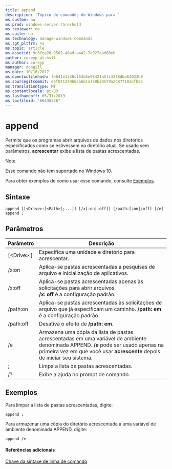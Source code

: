```yaml
---
title: append
description: 'Tópico de comandos do Windows para '
ms.custom: na
ms.prod: windows-server-threshold
ms.reviewer: na
ms.suite: na
ms.technology: manage-windows-commands
ms.tgt_pltfrm: na
ms.topic: article
ms.assetid: 9c3fea20-9502-40ad-a442-7a927aad88eb
author: coreyp-at-msft
ms.author: coreyp
manager: dongill
ms.date: 10/16/2017
ms.openlocfilehash: fe641e1336c163b5e98421a5fc32f8dbe64023b0
ms.sourcegitcommit: eaf071249b6eb6b1a758b38579a2d87710abfb54
ms.translationtype: MT
ms.contentlocale: pt-BR
ms.lasthandoff: 05/31/2019
ms.locfileid: "66435326"
---
```

# <a name="append"></a>append



Permite que os programas abrir arquivos de dados nos diretórios especificados como se estivessem no diretório atual. Se usado sem parâmetros, **acrescentar** exibe a lista de pastas acrescentadas.

> [!NOTE]
> Esse comando não tem suportado no Windows 10.
>

Para obter exemplos de como usar esse comando, consulte [Exemplos](#BKMK_examples).

## <a name="syntax"></a>Sintaxe

```
append [[<Drive>:]<Path>[;...]] [/x[:on|:off]] [/path:[:on|:off] [/e] 
append ;
```

## <a name="parameters"></a>Parâmetros

|     Parâmetro     |                                                                                 Descrição                                                                                 |
|-------------------|-----------------------------------------------------------------------------------------------------------------------------------------------------------------------------|
| [\<Drive>:]<Path> |                                                                 Especifica uma unidade e diretório para acrescentar.                                                                  |
|       /x:on       |                                                  Aplica-se pastas acrescentadas a pesquisas de arquivo e inicialização de aplicativos.                                                  |
|      /x:off       |                                     Aplica-se pastas acrescentadas apenas às solicitações para abrir arquivos.</br>**/x: off** é a configuração padrão.                                     |
|     /path:on      |                               Aplica-se pastas acrescentadas às solicitações de arquivo que já especificam um caminho. **/path: em** é a configuração padrão.                               |
|     /path:off     |                                                                    Desativa o efeito de **/path: em**.                                                                    |
|        /e         | Armazena uma cópia da lista de pastas acrescentadas em uma variável de ambiente denominada APPEND. **/e** pode ser usado apenas na primeira vez em que você usar **acrescente** depois de iniciar seu sistema. |
|         ;         |                                                                     Limpa a lista de pastas acrescentadas.                                                                     |
|        /?         |                                                                    Exibe a ajuda no prompt de comando.                                                                     |

## <a name="BKMK_examples"></a>Exemplos

Para limpar a lista de pastas acrescentadas, digite:
```
append ;
```
Para armazenar uma cópia do diretório acrescentada a uma variável de ambiente denominada APPEND, digite:
```
append /e
```

#### <a name="additional-references"></a>Referências adicionais

[Chave da sintaxe de linha de comando](command-line-syntax-key.md)
